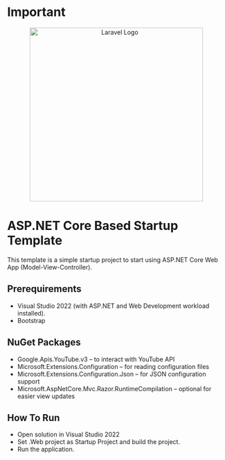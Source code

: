 # Important

<p align="center"><a href="https://laravel.com" target="_blank"><img src="https://www.google.com/url?sa=i&url=https%3A%2F%2Fwww.techmeet360.com%2Fblog%2Fhttp-repl%2Fasp-net-core-logo%2F&psig=AOvVaw1mMXCGvlH1Cex9bZYbJxKA&ust=1728994996780000&source=images&cd=vfe&opi=89978449&ved=0CBQQjRxqFwoTCIjsjbfujYkDFQAAAAAdAAAAABAH" width="400" alt="Laravel Logo"></a></p>

# ASP.NET Core Based Startup Template

This template is a simple startup project to start
using ASP.NET Core Web App (Model-View-Controller).

## Prerequirements

* Visual Studio 2022 (with ASP.NET and Web Development workload installed).
* Bootstrap

##  NuGet Packages
* Google.Apis.YouTube.v3 – to interact with YouTube API
* Microsoft.Extensions.Configuration – for reading configuration files
* Microsoft.Extensions.Configuration.Json – for JSON configuration support
* Microsoft.AspNetCore.Mvc.Razor.RuntimeCompilation – optional for easier view updates

## How To Run

* Open solution in Visual Studio 2022
* Set .Web project as Startup Project and build the project.
* Run the application.
